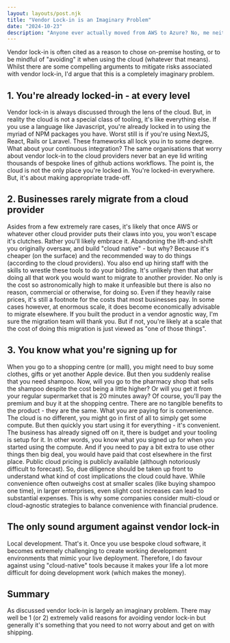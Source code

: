 ```yaml
---
layout: layouts/post.njk
title: "Vendor Lock-in is an Imaginary Problem"
date: "2024-10-23"
description: "Anyone ever actually moved from AWS to Azure? No, me neither."
---
```


Vendor lock-in is often cited as a reason to chose on-premise hosting, or to be mindful of "avoiding" it when using the cloud (whatever that means). Whilst there are some compelling arguments to mitigate risks associated with vendor lock-in, I'd argue that this is a completely imaginary problem.

## 1. You're already locked-in - at every level
Vendor lock-in is always discussed through the lens of the cloud. But, in reality the cloud is not a special class of tooling, it's like everything else. If you use a language like Javascript, you're already locked in to using the myriad of NPM packages you have. Worst still is if you're using NextJS, React, Rails or Laravel. These frameworks all lock you in to some degree. What about your continuous integration? The same organisations that worry about vendor lock-in to the cloud providers never bat an eye lid writing thousands of bespoke lines of github actions workflows.
The point is, the cloud is not the only place you're locked in. You're locked-in everywhere. But, it's about making appropriate trade-off.

## 2. Businesses rarely migrate from a cloud provider
Asides from a few extremely rare cases, it's likely that once AWS or whatever other cloud provider puts their claws into you, you won't escape it's clutches. Rather you'll likely embrace it. Abandoning the lift-and-shift you originally oversaw, and build "cloud native" - but why? Because it's cheaper (on the surface) and the recommended way to do things (according to the cloud providers). You also end up hiring staff with the skills to wrestle these tools to do your bidding. It's unlikely then that after doing all that work you would want to migrate to another provider. No only is the cost so astronomically high to make it unfeasible but there is also no reason, commercial or otherwise, for doing so. Even if they heavily raise prices, it's still a footnote for the costs that most businesses pay. In some cases however, at enormous scale, it does become economically advisable to migrate elsewhere. If you built the product in a vendor agnostic way, I'm sure the migration team will thank you. But if not, you're likely at a scale that the cost of doing this migration is just viewed as "one of those things".

## 3. You know what you're signing up for
When you go to a shopping centre (or mall), you might need to buy some clothes, gifts or yet another Apple device. But then you suddenly realise that you need shampoo. Now, will you go to the pharmacy shop that sells the shampoo despite the cost being a little higher? Or will you get it from your regular supermarket that is 20 minutes away? Of course, you'll pay the premium and buy it at the shopping centre. There are no tangible benefits to the product - they are the same. What you are paying for is convenience.
The cloud is no different, you might go in first of all to simply get some compute. But then quickly you start using it for everything - it's convenient. The business has already signed off on it, there is budget and your tooling is setup for it.
In other words, you know what you signed up for when you started using the compute. And if you need to pay a bit extra to use other things then big deal, you would have paid that cost elsewhere in the first place.
Public cloud pricing is publicly available (although notoriously difficult to forecast). So, due diligence should be taken up front to understand what kind of cost implications the cloud could have. While convenience often outweighs cost at smaller scales (like buying shampoo one time), in larger enterprises, even slight cost increases can lead to substantial expenses. This is why some companies consider multi-cloud or cloud-agnostic strategies to balance convenience with financial prudence.

## The only sound argument against vendor lock-in
Local development. That's it. Once you use bespoke cloud software, it becomes extremely challenging to create working development environments that mimic your live deployment. Therefore, I do favour against using "cloud-native" tools because it makes your life a lot more difficult for doing development work (which makes the money).

## Summary
As discussed vendor lock-in is largely an imaginary problem. There may well be 1 (or 2) extremely valid reasons for avoiding vendor lock-in but generally it's something that you need to not worry about and get on with shipping.
